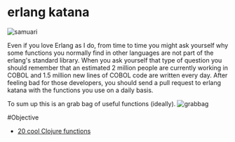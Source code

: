 erlang katana
======

![samuari](https://raw.githubusercontent.com/unbalancedparentheses/katana/master/images/samurai.jpg)

Even if you love Erlang as I do, from time to time you might ask yourself why some functions you normally find in other languages are not part of the erlang's standard library. When you ask yourself that type of question you should remember that an estimated 2 million people are currently working in COBOL and 1.5 million new lines of COBOL code are written every day. After feeling bad for those developers, you should send a pull request to erlang katana with the functions you use on a daily basis.

To sum up this is an grab bag of useful functions (ideally).
![grabbag](https://raw.githubusercontent.com/unbalancedparentheses/erlang-katana/master/images/bagofcat.jpg)

#Objective
- [20 cool Clojure functions](https://daveyarwood.github.io/2014/07/30/20-cool-clojure-functions/)
